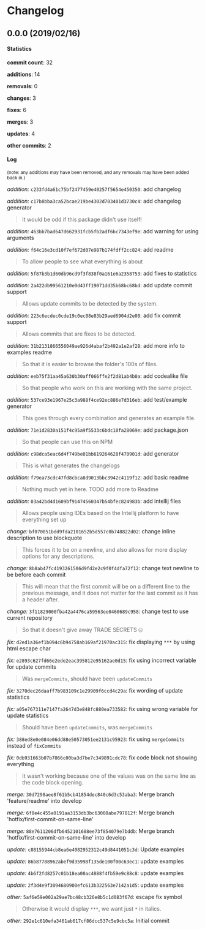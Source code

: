 # Changelog
## 0.0.0 (2019/02/16)
#### Statistics
**commit count**: 32

**additions**: 14

**removals**: 0

**changes**: 3

**fixes**: 6

**merges**: 3

**updates**: 4

**other commits**: 2

#### Log
<small>(note: any additions may have been removed, and any removals may have been added back in.)</small>

*addition:* `c233fd4a61c75bf2477459e40257f5654e450350`: add changelog

*addition:* `c17b8bba3ca52bcae219be4302d703401d3730c4`: add changelog generator
> It would be odd if this package didn't use itself!                    

*addition:* `463bb7bad647d662931fcb5fb2adf6bc7343ef9e`: add warning for using arguments

*addition:* `f64c16e3cd10f7ef672d07e987b174fdff2cc824`: add readme
> To allow people to see what everything is about

*addition:* `5f87b3b1d60db96cd9f3f838f0a161e6a2358753`: add fixes to statistics

*addition:* `2a422db99561210e0d43ff19071dd35b68bc68bd`: add update commit support
> Allows update commits to be detected by the system.

*addition:* `223c6ecdec0cde19c0ec88e83b29aed6904d2e08`: add fix commit support
> Allows commits that are fixes to be detected.

*addition:* `31b2131866556049ae926d4abaf2b492a1e2af28`: add more info to examples readme
> So that it is easier to browse the folder's 100s of files.

*addition:* `eeb75f31aa45a630b30aff066ffe2f2d81ab4b0a`: add codealike file
> So that people who work on this are working with the same project.

*addition:* `537ce93e1967e25c3a988f4ce92ec886e7d316eb`: add test/example generator
> This goes through every combination and generates an example file.

*addition:* `71e1d2830a151f4c95a9f5533c6bdc10fa28069e`: add package.json
> So that people can use this on NPM

*addition:* `c98dca5eac6d4f749be01bb619264628f470901d`: add generator
> This is what generates the changelogs

*addition:* `f79ea73cdc47fd8cbca8d9013bbc3942c4119f12`: add basic readme
> Nothing much yet in here. TODO add more to Readme

*addition:* `03a42bd4d1609bf91474560347b54bfec824983b`: add intellij files
> Allows people using IDEs based on the Intellij platform to have everything set up

*change:* `bf070051bdd9fda2101652b5d557c0b748822d02`: change inline description to use blockquote
> This forces it to be on a newline, and also allows for more display options for any descriptions.

*change:* `8b8ab47fc4193261506d9fd2e2c9f0f4dfa72f12`: change text newline to be before each commit
> This will mean that the first commit will be on a different line to the previous message, and it does not matter for the last commit as it has a header after.

*change:* `3f11829000fba42a4476ca59563ee0460689c958`: change test to use current repository
> So that it doesn't give away TRADE SECRETS 🤐

*fix:* `d2ed1a36ef1b094c6b94758ab169af21970ac315`: fix displaying `***` by using html escape char

*fix:* `e2893c627fd66e2ede2eac395812e95162ae0d15`: fix using incorrect variable for update commits
> Was `mergeCommits`, should have been `updateCommits`

*fix:* `3270dec26daaff7b983109c1e29909f6ccd4c29a`: fix wording of update statistics

*fix:* `a05e767311e7147fa2647d3e848fc880ea733582`: fix using wrong variable for update statistics
> Should have been `updateCommits`, was `mergeCommits`

*fix:* `388ed8e0e084e06dd88e50573051ee2131c95923`: fix using `mergeCommits` instead of `fixCommits`

*fix:* `0db931663b07b7866c00ba3d7be7c349891cdc78`: fix code block not showing everything
> It wasn't working because one of the values was on the same line as the code block opening.

*merge:* `30d7298aee8f61b5cb41854dec840c6d3c53aba3`: Merge branch 'feature/readme' into develop

*merge:* `6f8e4c455a0191aa3153db3bc63008abe797812f`: Merge branch 'hotfix/first-commit-on-same-line'

*merge:* `88e7611206dfb6452101688ee73f854079e7bddb`: Merge branch 'hotfix/first-commit-on-same-line' into develop

*update:* `c88155944cb8ea6e4082952312c49d8441051c3d`: Update examples

*update:* `86b87788962abef9d35998f135de100f00c63ec1`: update examples

*update:* `4b6f2fd8257c01b18ea00ac4888f4fb59e9c88c8`: update examples

*update:* `2f3d4e9f3094680900efc613b322563e7142a1d5`: update examples

*other:* `5af6e59e002a29ae7bc48cb326e8b5c1d083f67d`: escape fix symbol
> Otherwise it would display `***`, we want just `*` in italics.

*other:* `292e1c610efa3461ab617cf86dcc537c5e9cbc5a`: Initial commit
